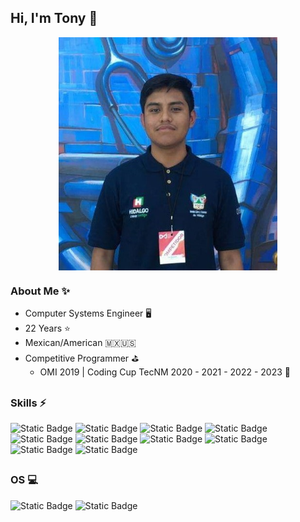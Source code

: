 ## Hi, I'm Tony 💙

<p align="center" width="400"> 
  <img align="center" alt="my photo" src="profile-min.jpg" width="350" height="373">
</p>

### About Me ✨
- Computer Systems Engineer 🖥️
- 22 Years ⭐
- Mexican/American 🇲🇽🇺🇸
- Competitive Programmer ⛳
  - OMI 2019 | Coding Cup TecNM 2020 - 2021 - 2022 - 2023 🥉

##
### Skills ⚡
![Static Badge](https://img.shields.io/badge/JavaScript-0?style=flat&logo=JavaScript&color=%23000)
![Static Badge](https://img.shields.io/badge/TypeScript-0?style=flat&logo=TypeScript&color=%23000)
![Static Badge](https://img.shields.io/badge/Docker-0?style=flat&logo=Docker&color=%23000)
![Static Badge](https://img.shields.io/badge/HTML-0?style=flat&logo=HTML5&color=%23000)
![Static Badge](https://img.shields.io/badge/CSS-0?style=flat&logo=CSS3&color=%23000)
![Static Badge](https://img.shields.io/badge/TailwindCSS-0?style=flat&logo=TailwindCSS&color=%23000)
![Static Badge](https://img.shields.io/badge/Node-0?style=flat&logo=Node.js&color=%23000)
![Static Badge](https://img.shields.io/badge/ReactJS-0?style=flat&logo=React&color=%23000)
![Static Badge](https://img.shields.io/badge/Git-0?style=flat&logo=Git&color=%23000)
![Static Badge](https://img.shields.io/badge/C%2B%2B-0?style=flat&logo=Cplusplus&color=%23000)

##
### OS 💻
![Static Badge](https://img.shields.io/badge/Windows-0?style=flat&logo=Windows&color=%23000)
![Static Badge](https://img.shields.io/badge/Linux-0?style=flat&logo=Linux&logoColor=%23FFF&color=%23000)